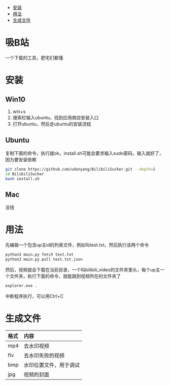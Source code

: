 - [安装](#安装)
- [用法](#用法)
- [生成文件](#生成文件)

# 吸B站
一个下载的工具，肥宅们都懂

# 安装
## Win10
1. win+s
2. 搜索栏输入ubuntu，找到应用商店安装入口
3. 打开ubuntu，然后走ubuntu的安装流程

## Ubuntu
复制下面的命令，执行就ok，install.sh可能会要求输入sudo密码，输入就好了，因为要安装依赖
```bash
git clone https://github.com/udonyang/BilibiliSucker.git --depth=1
cd BilibiliSucker
bash install.sh
```

## Mac
没钱

# 用法
先编辑一个包含up主id的列表文件，例如叫test.txt，然后执行该两个命令
```bash
python3 main.py fetch test.txt
python3 main.py pull test.txt.json
```
然后，视频就会下载在当前目录，一个叫bilibili_video的文件夹里头，每个up主一个文件夹，执行下面的命令，就能跳到视频所在的文件夹了
```bash
explorer.exe .
```
中断程序执行，可以用Ctrl+C

# 生成文件
|格式|内容
|:-|:-
|mp4|去水印视频
|flv|去水印失败的视频
|bmp|水印位置文件，用于调试
|jpg|视频的封面
